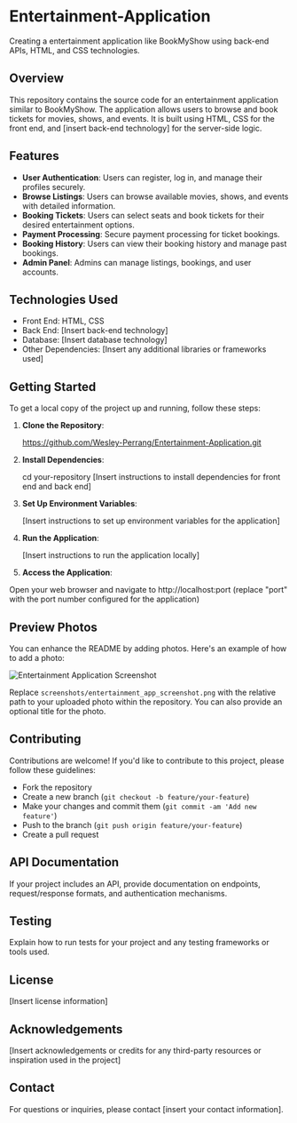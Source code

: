 # Entertainment-Application
Creating a entertainment application like BookMyShow using back-end APIs, HTML, and CSS technologies.

## Overview

This repository contains the source code for an entertainment application similar to BookMyShow. The application allows users to browse and book tickets for movies, shows, and events. It is built using HTML, CSS for the front end, and [insert back-end technology] for the server-side logic.

## Features

- **User Authentication**: Users can register, log in, and manage their profiles securely.
- **Browse Listings**: Users can browse available movies, shows, and events with detailed information.
- **Booking Tickets**: Users can select seats and book tickets for their desired entertainment options.
- **Payment Processing**: Secure payment processing for ticket bookings.
- **Booking History**: Users can view their booking history and manage past bookings.
- **Admin Panel**: Admins can manage listings, bookings, and user accounts.

## Technologies Used

- Front End: HTML, CSS
- Back End: [Insert back-end technology]
- Database: [Insert database technology]
- Other Dependencies: [Insert any additional libraries or frameworks used]

## Getting Started

To get a local copy of the project up and running, follow these steps:

1. **Clone the Repository**: 

    https://github.com/Wesley-Perrang/Entertainment-Application.git

2. **Install Dependencies**:

    cd your-repository
    [Insert instructions to install dependencies for front end and back end]

3. **Set Up Environment Variables**:

    [Insert instructions to set up environment variables for the application]

4. **Run the Application**:

    [Insert instructions to run the application locally]

5. **Access the Application**:

Open your web browser and navigate to http://localhost:port (replace "port" with the port number configured for the application)

## Preview Photos

You can enhance the README by adding photos. Here's an example of how to add a photo:

![Entertainment Application Screenshot](screenshots/entertainment_app_screenshot.png)

Replace `screenshots/entertainment_app_screenshot.png` with the relative path to your uploaded photo within the repository. You can also provide an optional title for the photo.

## Contributing

Contributions are welcome! If you'd like to contribute to this project, please follow these guidelines:

- Fork the repository
- Create a new branch (`git checkout -b feature/your-feature`)
- Make your changes and commit them (`git commit -am 'Add new feature'`)
- Push to the branch (`git push origin feature/your-feature`)
- Create a pull request

## API Documentation

If your project includes an API, provide documentation on endpoints, request/response formats, and authentication mechanisms.

## Testing

Explain how to run tests for your project and any testing frameworks or tools used.

## License

[Insert license information]

## Acknowledgements

[Insert acknowledgements or credits for any third-party resources or inspiration used in the project]

## Contact

For questions or inquiries, please contact [insert your contact information].

